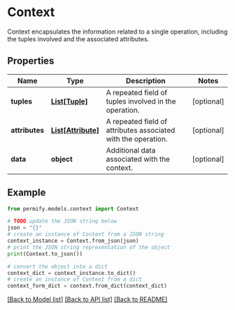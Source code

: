 # Context

Context encapsulates the information related to a single operation, including the tuples involved and the associated attributes.

## Properties

Name | Type | Description | Notes
------------ | ------------- | ------------- | -------------
**tuples** | [**List[Tuple]**](Tuple.md) | A repeated field of tuples involved in the operation. | [optional] 
**attributes** | [**List[Attribute]**](Attribute.md) | A repeated field of attributes associated with the operation. | [optional] 
**data** | **object** | Additional data associated with the context. | [optional] 

## Example

```python
from permify.models.context import Context

# TODO update the JSON string below
json = "{}"
# create an instance of Context from a JSON string
context_instance = Context.from_json(json)
# print the JSON string representation of the object
print(Context.to_json())

# convert the object into a dict
context_dict = context_instance.to_dict()
# create an instance of Context from a dict
context_form_dict = context.from_dict(context_dict)
```
[[Back to Model list]](../README.md#documentation-for-models) [[Back to API list]](../README.md#documentation-for-api-endpoints) [[Back to README]](../README.md)


